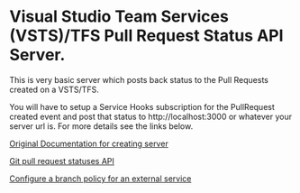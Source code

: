 # Visual Studio Team Services (VSTS)/TFS Pull Request Status API Server.

This is very basic server which posts back status to the Pull Requests created on a VSTS/TFS. 

You will have to setup a Service Hooks subscription for the PullRequest created event and post that status to http://localhost:3000 or whatever your server url is.
For more details see the links below.

[Original Documentation for creating server](https://docs.microsoft.com/en-us/vsts/git/how-to/create-pr-status-server)

[Git pull request statuses API](https://www.visualstudio.com/en-us/docs/integrate/api/git/pull-requests/pullrequeststatuses)

[Configure a branch policy for an external service](https://docs.microsoft.com/en-us/vsts/git/how-to/pr-status-policy)

